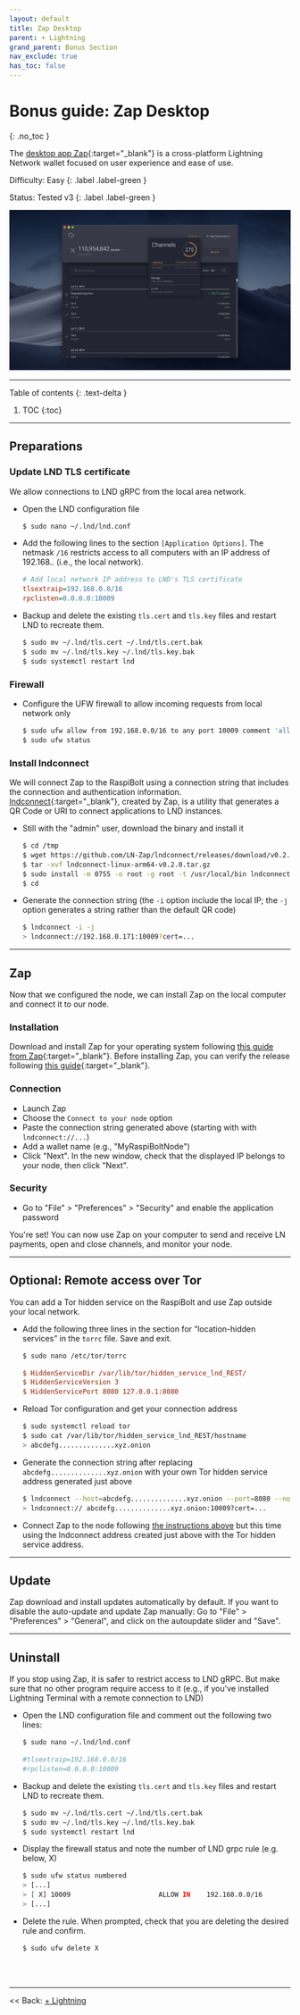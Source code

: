 ```yaml
---
layout: default
title: Zap Desktop
parent: + Lightning
grand_parent: Bonus Section
nav_exclude: true
has_toc: false
---
```


# Bonus guide: Zap Desktop
{: .no_toc }

The [desktop app Zap](https://github.com/LN-Zap/zap-desktop){:target="_blank"} is a cross-platform Lightning Network wallet focused on user experience and ease of use.

Difficulty: Easy
{: .label .label-green }

Status: Tested v3
{: .label .label-green }

![lntop](../../images/zap-desktop.png)

---

Table of contents
{: .text-delta }

1. TOC
{:toc}

---

## Preparations

### Update LND TLS certificate

We allow connections to LND gRPC from the local area network.

* Open the LND configuration file

  ```sh
  $ sudo nano ~/.lnd/lnd.conf
  ```

* Add the following lines to the section `[Application Options]`. The netmask `/16` restricts access to all computers with an IP address of 192.168.*.* (i.e., the local network).
  
  ```ini
  # Add local network IP address to LND's TLS certificate
  tlsextraip=192.168.0.0/16
  rpclisten=0.0.0.0:10009
  ```
  
* Backup and delete the existing `tls.cert` and `tls.key` files and restart LND to recreate them. 

  ```sh
  $ sudo mv ~/.lnd/tls.cert ~/.lnd/tls.cert.bak
  $ sudo mv ~/.lnd/tls.key ~/.lnd/tls.key.bak
  $ sudo systemctl restart lnd
  ```

### Firewall

* Configure the UFW firewall to allow incoming requests from local network only  
  
  ```sh
  $ sudo ufw allow from 192.168.0.0/16 to any port 10009 comment 'allow LND grpc from local LAN'
  $ sudo ufw status
  ```

### Install lndconnect

We will connect Zap to the RaspiBolt using a connection string that includes the connection and authentication information. 
[lndconnect](https://github.com/LN-Zap/lndconnect){:target="_blank"}, created by Zap, is a utility that generates a QR Code or URI to connect applications to LND instances.

* Still with the "admin" user, download the binary and install it

  ```sh
  $ cd /tmp
  $ wget https://github.com/LN-Zap/lndconnect/releases/download/v0.2.0/lndconnect-linux-arm64-v0.2.0.tar.gz
  $ tar -xvf lndconnect-linux-arm64-v0.2.0.tar.gz
  $ sudo install -m 0755 -o root -g root -t /usr/local/bin lndconnect-linux-arm64-v0.2.0/lndconnect
  $ cd
  ```

* Generate the connection string (the `-i` option include the local IP; the `-j` option generates a string rather than the default QR code)
  
  ```sh
  $ lndconnect -i -j
  > lndconnect://192.168.0.171:10009?cert=...
  ```

---

## Zap

Now that we configured the node, we can install Zap on the local computer and connect it to our node.

### Installation

Download and install Zap for your operating system following [this guide from Zap](https://github.com/LN-Zap/zap-desktop#install){:target="_blank"}. Before installing Zap, you can verify the release following [this guide](https://github.com/LN-Zap/zap-desktop/blob/master/docs/SIGNATURES.md){:target="_blank"}.

### Connection

* Launch Zap
* Choose the `Connect to your node` option
* Paste the connection string generated above (starting with with `lndconnect://...`)
* Add a wallet name (e.g., "MyRaspiBoltNode")
* Click "Next". In the new window, check that the displayed IP belongs to your node, then click "Next".

### Security

* Go to "File" > "Preferences" > "Security" and enable the application password

You're set! You can now use Zap on your computer to send and receive LN payments, open and close channels, and monitor your node.

---

## Optional: Remote access over Tor

You can add a Tor hidden service on the RaspiBolt and use Zap outside your local network.

* Add the following three lines in the section for “location-hidden services” in the `torrc` file. Save and exit.

  ```sh
  $ sudo nano /etc/tor/torrc
  ```

  ```ini
  $ HiddenServiceDir /var/lib/tor/hidden_service_lnd_REST/
  $ HiddenServiceVersion 3
  $ HiddenServicePort 8080 127.0.0.1:8080
  ```  

* Reload Tor configuration and get your connection address

  ```sh 
  $ sudo systemctl reload tor
  $ sudo cat /var/lib/tor/hidden_service_lnd_REST/hostname
  > abcdefg..............xyz.onion
  ```

* Generate the connection string after replacing `abcdefg..............xyz.onion` with your own Tor hidden service address generated just above

  ```sh 
  $ lndconnect --host=abcdefg..............xyz.onion --port=8080 --nocert -j
  > lndconnect:// abcdefg..............xyz.onion:10009?cert=...
  ```

* Connect Zap to the node following [the instructions above](https://github.com/VajraOfIndra/RaspiBolt/edit/zap-desktop-update/bonus/lightning/zap-desktop.md#connection) but this time using the lndconnect address created just above with the Tor hidden service address.

---

## Update

Zap download and install updates automatically by default. If you want to disable the auto-update and update Zap manually: Go to "File" > "Preferences" > "General", and click on the autoupdate slider and "Save".

---

## Uninstall

If you stop using Zap, it is safer to restrict access to LND gRPC. But make sure that no other program require access to it (e.g., if you've installed Lightning Terminal with a remote connection to LND)

* Open the LND configuration file and comment out the following two lines:

  ```sh
  $ sudo nano ~/.lnd/lnd.conf
  ```
  
  ```ini
  #tlsextraip=192.168.0.0/16
  #rpclisten=0.0.0.0:10009
  ```

* Backup and delete the existing `tls.cert` and `tls.key` files and restart LND to recreate them. 

  ```sh
  $ sudo mv ~/.lnd/tls.cert ~/.lnd/tls.cert.bak
  $ sudo mv ~/.lnd/tls.key ~/.lnd/tls.key.bak
  $ sudo systemctl restart lnd
  ```

* Display the firewall status and note the number of LND grpc rule (e.g. below, X)
  
  ```sh
  $ sudo ufw status numbered
  > [...]
  > [ X] 10009                      ALLOW IN    192.168.0.0/16             # allow LND grpc from local LAN
  > [...]
  ```

* Delete the rule. When prompted, check that you are deleting the desired rule and confirm.

  ```sh
  $ sudo ufw delete X
  ```

<br /><br />

---

<< Back: [+ Lightning](index.md)
